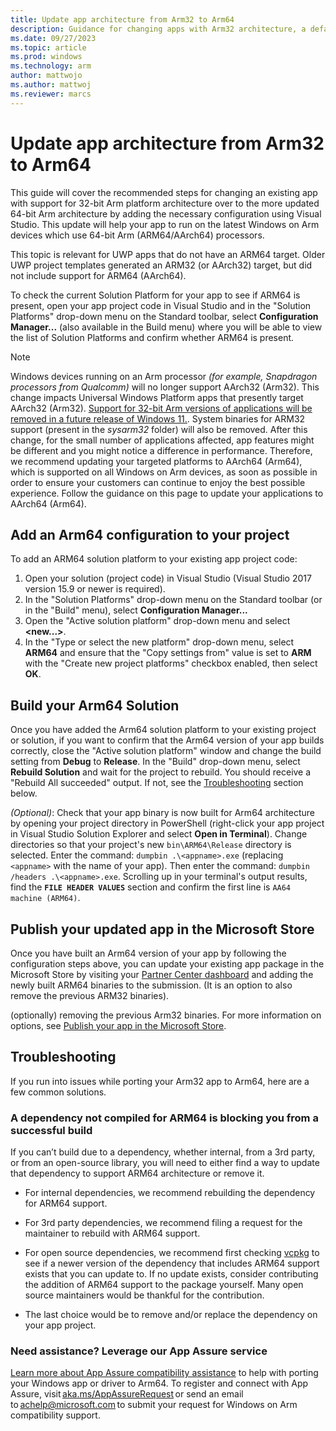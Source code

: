 ```yaml
---
title: Update app architecture from Arm32 to Arm64
description: Guidance for changing apps with Arm32 architecture, a default for older UWP apps, to the updated Arm64 architecture using Visual Studio so that your app will work on the latest Windows on Arm devices.
ms.date: 09/27/2023
ms.topic: article
ms.prod: windows
ms.technology: arm
author: mattwojo
ms.author: mattwoj
ms.reviewer: marcs
---
```


# Update app architecture from Arm32 to Arm64

This guide will cover the recommended steps for changing an existing app with support for 32-bit Arm platform architecture over to the more updated 64-bit Arm architecture by adding the necessary configuration using Visual Studio. This update will help your app to run on the latest Windows on Arm devices which use 64-bit Arm (ARM64/AArch64) processors.

This topic is relevant for UWP apps that do not have an ARM64 target. Older UWP project templates generated an ARM32 (or AArch32) target, but did not include support for ARM64 (AArch64).

To check the current Solution Platform for your app to see if ARM64 is present, open your app project code in Visual Studio and in the "Solution Platforms" drop-down menu on the Standard toolbar, select **Configuration Manager...** (also available in the Build menu) where you will be able to view the list of Solution Platforms and confirm whether ARM64 is present.

> [!NOTE]
> Windows devices running on an Arm processor *(for example, Snapdragon processors from Qualcomm)* will no longer support AArch32 (Arm32). This change impacts Universal Windows Platform apps that presently target AArch32 (Arm32). [Support for 32-bit Arm versions of applications will be removed in a future release of Windows 11.](https://www.microsoft.com/windows/windows-11-specifications#table3). System binaries for ARM32 support (present in the *sysarm32* folder) will also be removed. After this change, for the small number of applications affected, app features might be different and you might notice a difference in performance. Therefore, we recommend updating your targeted platforms to AArch64 (Arm64), which is supported on all Windows on Arm devices, as soon as possible in order to ensure your customers can continue to enjoy the best possible experience. Follow the guidance on this page to update your applications to AArch64 (Arm64).

## Add an Arm64 configuration to your project

To add an ARM64 solution platform to your existing app project code:

1. Open your solution (project code) in Visual Studio (Visual Studio 2017 version 15.9 or newer is required).
2. In the "Solution Platforms" drop-down menu on the Standard toolbar (or in the "Build" menu), select **Configuration Manager...**
3. Open the "Active solution platform" drop-down menu and select **<new...>**.
4. In the "Type or select the new platform" drop-down menu, select **ARM64** and ensure that the "Copy settings from" value is set to **ARM** with the "Create new project platforms" checkbox enabled, then select **OK**.

## Build your Arm64 Solution

Once you have added the Arm64 solution platform to your existing project or solution, if you want to confirm that the Arm64 version of your app builds correctly, close the "Active solution platform" window and change the build setting from **Debug** to **Release**. In the "Build" drop-down menu, select **Rebuild Solution** and wait for the project to rebuild. You should receive a "Rebuild All succeeded" output. If not, see the [Troubleshooting](#troubleshooting) section below.

*(Optional)*: Check that your app binary is now built for Arm64 architecture by opening your project directory in PowerShell (right-click your app project in Visual Studio Solution Explorer and select **Open in Terminal**). Change directories so that your project's new `bin\ARM64\Release` directory is selected. Enter the command: `dumpbin .\<appname>.exe` (replacing `<appname>` with the name of your app). Then enter the command: `dumpbin /headers .\<appname>.exe`. Scrolling up in your terminal's output results, find the **`FILE HEADER VALUES`** section and confirm the first line is `AA64 machine (ARM64)`.

## Publish your updated app in the Microsoft Store

Once you have built an Arm64 version of your app by following the configuration steps above, you can update your existing app package in the Microsoft Store by visiting your [Partner Center dashboard](https://partner.microsoft.com/dashboard) and adding the newly built ARM64 binaries to the submission. (It is an option to also remove the previous ARM32 binaries).

(optionally) removing the previous Arm32 binaries. For more information on options, see [Publish your app in the Microsoft Store](/windows/apps/publish/publish-your-app/overview).

## Troubleshooting

If you run into issues while porting your Arm32 app to Arm64, here are a few common solutions.

### A dependency not compiled for ARM64 is blocking you from a successful build

If you can’t build due to a dependency, whether internal, from a 3rd party, or from an open-source library, you will need to either find a way to update that dependency to support ARM64 architecture or remove it.

- For internal dependencies, we recommend rebuilding the dependency for ARM64 support.

- For 3rd party dependencies, we recommend filing a request for the maintainer to rebuild with ARM64 support.

- For open source dependencies, we recommend first checking [vcpkg](https://vcpkg.io/en/index.html) to see if a newer version of the dependency that includes ARM64 support exists that you can update to. If no update exists, consider contributing the addition of ARM64 support to the package yourself. Many open source maintainers would be thankful for the contribution.

- The last choice would be to remove and/or replace the dependency on your app project.

### Need assistance? Leverage our App Assure service

[Learn more about App Assure compatibility assistance](https://www.microsoft.com/fasttrack/microsoft-365/app-assure) to help with porting your Windows app or driver to Arm64. To register and connect with App Assure, visit [aka.ms/AppAssureRequest](https://aka.ms/AppAssureRequest) or send an email to [achelp@microsoft.com](mailto:achelp@microsoft.com) to submit your request for Windows on Arm compatibility support.
